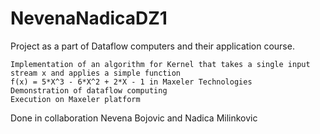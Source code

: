 # NevenaNadicaDZ1
Project as a part of Dataflow computers and their application course.

    Implementation of an algorithm for Kernel that takes a single input stream x and applies a simple function 
    f(x) = 5*X^3 - 6*X^2 + 2*X - 1 in Maxeler Technologies
    Demonstration of dataflow computing
    Execution on Maxeler platform

Done in collaboration Nevena Bojovic and Nadica Milinkovic
